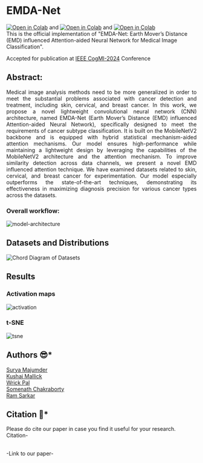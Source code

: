 # EMDA-Net
[![Open in Colab](https://colab.research.google.com/assets/colab-badge.svg)](https://colab.research.google.com/github/SuryaMajumder/EMDA-Net-Earth-Mover-s-Distance-influenced-Attention-aided-Network-for-Medical-Image-Classification/blob/main/ham.ipynb) and [![Open in Colab](https://colab.research.google.com/assets/colab-badge.svg)](https://colab.research.google.com/github/SuryaMajumder/EMDA-Net-Earth-Mover-s-Distance-influenced-Attention-aided-Network-for-Medical-Image-Classification/blob/main/sipakmed.ipynb) and [![Open in Colab](https://colab.research.google.com/assets/colab-badge.svg)](https://colab.research.google.com/github/SuryaMajumder/EMDA-Net-Earth-Mover-s-Distance-influenced-Attention-aided-Network-for-Medical-Image-Classification/blob/main/breakhis.ipynb)<br/>
This is the official implementation of "EMDA-Net: Earth Mover’s Distance (EMD) influenced Attention-aided Neural Network for Medical Image Classification".

Accepted for publication at [IEEE CogMI-2024](https://www.sis.pitt.edu/lersais/conference/cogmi/2024/) Conference

## Abstract:
<p align="justify">Medical image analysis methods need to be more generalized in order to meet the substantial problems associated with cancer detection and treatment, including skin, cervical, and breast cancer. In this work, we propose a novel lightweight convolutional neural network (CNN) architecture, named EMDA-Net (Earth Mover’s Distance (EMD) influenced Attention-aided Neural Network), specifically designed to meet the requirements of cancer subtype classification. It is built on the MobileNetV2 backbone and is equipped with hybrid statistical mechanism-aided attention mechanisms. Our model ensures high-performance while maintaining a lightweight design by leveraging the capabilities of the MobileNetV2 architecture and the attention mechanism. To improve similarity detection across data channels, we present a novel EMD influenced attention technique. We have examined datasets related to skin, cervical, and breast cancer for experimentation. Our model especially outperforms the state-of-the-art techniques, demonstrating its effectiveness in maximizing diagnosis precision for various cancer types across the datasets.</p>


### Overall workflow:
![model-architecture](https://github.com/SuryaMajumder/EMDA-Net-Earth-Mover-s-Distance-influenced-Attention-aided-Network-for-Medical-Image-Classification/assets/111181100/c04b2645-a53a-42fa-93d9-8d932f93d30e)


## Datasets and Distributions
![Chord Diagram of Datasets](https://github.com/user-attachments/assets/c60f828d-7c14-4bd3-814f-78c0086a218a)


## Results
<!-- ### Confusion 
![confusion](https://github.com/SuryaMajumder/EMDA-Net-Earth-Mover-s-Distance-influenced-Attention-aided-Network-for-Medical-Image-Classification/assets/111181100/89638b90-3b64-447a-a00f-d3407e6a7f23) -->

### Activation maps
![activation](https://github.com/SuryaMajumder/EMDA-Net-Earth-Mover-s-Distance-influenced-Attention-aided-Network-for-Medical-Image-Classification/assets/111181100/fdafce91-cfe8-4b9f-bb28-e4fb383a1396)

### t-SNE
![tsne](https://github.com/SuryaMajumder/EMDA-Net-Earth-Mover-s-Distance-influenced-Attention-aided-Network-for-Medical-Image-Classification/assets/111181100/d1ccf190-eec4-4040-b19e-dd6101a2bf96)

## Authors :sunglasses:*
[Surya Majumder](https://www.linkedin.com/in/surya-majumder-333891246/)<br/>
[Kushaj Mallick](https://www.linkedin.com/in/kushaj-mallick-a0926318a/)<br/>
[Wrick Pal](https://www.linkedin.com/in/wrick-pal-06421a289)<br/>
[Somenath Chakraborty](https://www.linkedin.com/in/somenath-chakraborty/)<br/>
[Ram Sarkar](http://www.jaduniv.edu.in/profile.php?uid=686)<br/>

## Citation :thinking:*
Please do cite our paper in case you find it useful for your research.<br/>
Citation-<br/>

<br/>
-Link to our paper-<br/>
